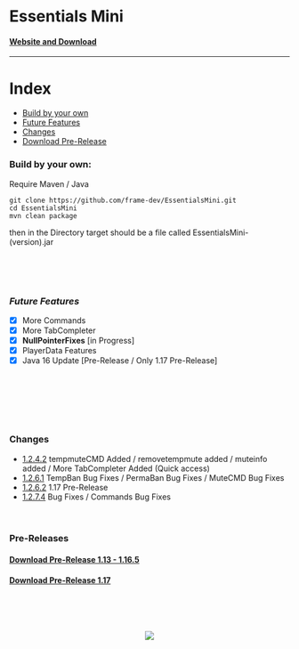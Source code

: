 # Essentials Mini
#### [Website and Download](https://framedev.ch/sites/downloads/essentialsmini)
___
# Index
- [Build by your own](#build-by-your-own)
- [Future Features](#future-features)
- [Changes](#changes)
- [Download Pre-Release](#pre-releases)

### Build by your own:
Require Maven / Java
```
git clone https://github.com/frame-dev/EssentialsMini.git
cd EssentialsMini
mvn clean package
```

then in the Directory target should be a file called EssentialsMini-(version).jar

<br><br><br>

### ***Future Features***
- [x] More Commands
- [x] More TabCompleter
- [x] **NullPointerFixes** [in Progress]
- [x] PlayerData Features
- [x] Java 16 Update [Pre-Release / Only 1.17 Pre-Release]

<br><br><br><br><br>

### Changes
- [1.2.4.2](https://github.com/frame-dev/EssentialsMini/commit/c70967c78ab67f6fcfc3d9acf3159a7249eb3788) tempmuteCMD Added / removetempmute added / muteinfo added / More TabCompleter Added (Quick access)
- [1.2.6.1](https://github.com/frame-dev/EssentialsMini/commit/9cfc6a71501a28fb9f4620fab8090d0d0b05e073) TempBan Bug Fixes / PermaBan Bug Fixes / MuteCMD Bug Fixes
- [1.2.6.2](https://github.com/frame-dev/EssentialsMini/commit/eccef677ab34dbaf1affe5ef106462518788c54d) 1.17 Pre-Release
- [1.2.7.4](https://github.com/frame-dev/EssentialsMini/commit/3da5492f858ffc1dad68aa22efb6bfc2c90934d9) Bug Fixes / Commands Bug Fixes
<br><br><br>
  
### Pre-Releases
#### [Download Pre-Release 1.13 - 1.16.5](https://github.com/frame-dev/EssentialsMini/releases/download/1.2.8.1-PRE-RELEASE/EssentialsMini-1.2.8.1-PRE-RELEASE.jar)
#### [Download Pre-Release 1.17](https://github.com/frame-dev/EssentialsMini/releases/download/1.2.8.1-PRE-RELEASE/EssentialsMini-1.2.8.1-PRE-RELEASE.jar)
<br><br><br>
<div style="text-align:center"><img src="https://framedev.ch/logo.jpg" /></div>
